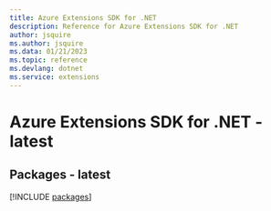 ```yaml
---
title: Azure Extensions SDK for .NET
description: Reference for Azure Extensions SDK for .NET
author: jsquire
ms.author: jsquire
ms.data: 01/21/2023
ms.topic: reference
ms.devlang: dotnet
ms.service: extensions
---
```

# Azure Extensions SDK for .NET - latest
## Packages - latest
[!INCLUDE [packages](extensions-index.md)]